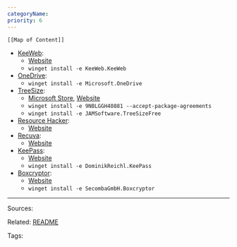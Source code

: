 ```yaml
---
categoryName: 
priority: 6
---
```

```dynamic-embed
[[Map of Content]]
```

<ul class="dataview list-view-ul"><li><span><a aria-label-position="top" aria-label="apps/KeeWeb.md" data-href="apps/KeeWeb.md" href="apps/KeeWeb.md" class="internal-link" target="_blank" rel="noopener">KeeWeb</a></span>: <ul class="dataview dataview-ul dataview-result-list-ul"><li class="dataview-result-list-li"><span><a aria-label-position="top" aria-label="https://keeweb.info/" rel="noopener" class="external-link" href="https://keeweb.info/" target="_blank">Website</a></span></li><li class="dataview-result-list-li"><span><code>winget install -e KeeWeb.KeeWeb</code></span></li></ul></li><li><span><a aria-label-position="top" aria-label="apps/OneDrive.md" data-href="apps/OneDrive.md" href="apps/OneDrive.md" class="internal-link" target="_blank" rel="noopener">OneDrive</a></span>: <ul class="dataview dataview-ul dataview-result-list-ul"><li class="dataview-result-list-li"><span><code>winget install -e Microsoft.OneDrive</code></span></li></ul></li><li><span><a aria-label-position="top" aria-label="apps/TreeSize.md" data-href="apps/TreeSize.md" href="apps/TreeSize.md" class="internal-link" target="_blank" rel="noopener">TreeSize</a></span>: <ul class="dataview dataview-ul dataview-result-list-ul"><li class="dataview-result-list-li"><span><a aria-label-position="top" aria-label="https://microsoft.com/store/apps/9nblggh40881" rel="noopener" class="external-link" href="https://microsoft.com/store/apps/9nblggh40881" target="_blank">Microsoft Store</a>, <a aria-label-position="top" aria-label="https://www.jam-software.com/treesize_free" rel="noopener" class="external-link" href="https://www.jam-software.com/treesize_free" target="_blank">Website</a></span></li><li class="dataview-result-list-li"><span><code>winget install -e 9NBLGGH40881 --accept-package-agreements</code></span></li><li class="dataview-result-list-li"><span><code>winget install -e JAMSoftware.TreeSizeFree</code></span></li></ul></li><li><span><a aria-label-position="top" aria-label="apps/Resource Hacker.md" data-href="apps/Resource Hacker.md" href="apps/Resource Hacker.md" class="internal-link" target="_blank" rel="noopener">Resource Hacker</a></span>: <ul class="dataview dataview-ul dataview-result-list-ul"><li class="dataview-result-list-li"><span><a aria-label-position="top" aria-label="http://www.angusj.com/resourceh*acker/#download" rel="noopener" class="external-link" href="http://www.angusj.com/resourceh*acker/#download" target="_blank">Website</a></span></li></ul></li><li><span><a aria-label-position="top" aria-label="apps/Recuva.md" data-href="apps/Recuva.md" href="apps/Recuva.md" class="internal-link" target="_blank" rel="noopener">Recuva</a></span>: <ul class="dataview dataview-ul dataview-result-list-ul"><li class="dataview-result-list-li"><span><a aria-label-position="top" aria-label="https://www.ccleaner.com/recuva/download" rel="noopener" class="external-link" href="https://www.ccleaner.com/recuva/download" target="_blank">Website</a></span></li></ul></li><li><span><a aria-label-position="top" aria-label="apps/KeePass.md" data-href="apps/KeePass.md" href="apps/KeePass.md" class="internal-link" target="_blank" rel="noopener">KeePass</a></span>: <ul class="dataview dataview-ul dataview-result-list-ul"><li class="dataview-result-list-li"><span><a aria-label-position="top" aria-label="https://keepass.info/download.html" rel="noopener" class="external-link" href="https://keepass.info/download.html" target="_blank">Website</a></span></li><li class="dataview-result-list-li"><span><code>winget install -e DominikReichl.KeePass</code></span></li></ul></li><li><span><a aria-label-position="top" aria-label="apps/Boxcryptor.md" data-href="apps/Boxcryptor.md" href="apps/Boxcryptor.md" class="internal-link" target="_blank" rel="noopener">Boxcryptor</a></span>: <ul class="dataview dataview-ul dataview-result-list-ul"><li class="dataview-result-list-li"><span><a aria-label-position="top" aria-label="https://www.boxcryptor.com/en/download/" rel="noopener" class="external-link" href="https://www.boxcryptor.com/en/download/" target="_blank">Website</a></span></li><li class="dataview-result-list-li"><span><code>winget install -e SecombaGmbH.Boxcryptor</code></span></li></ul></li></ul>

---


Sources:

Related:
[README](../README.md)

Tags:
